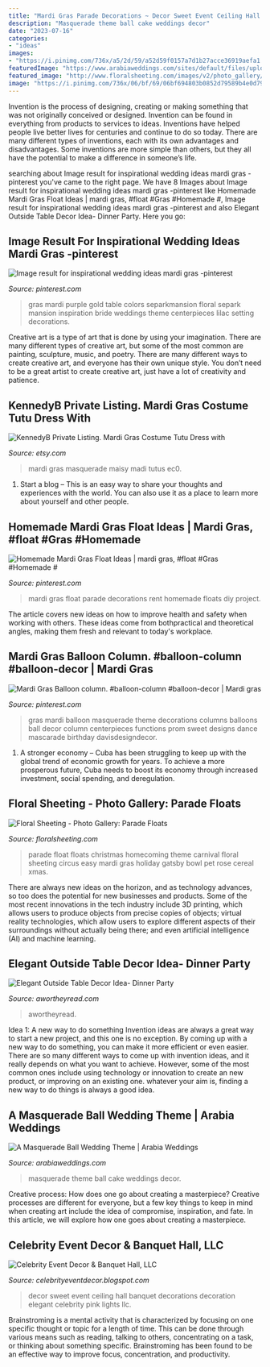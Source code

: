 ```yaml
---
title: "Mardi Gras Parade Decorations ~ Decor Sweet Event Ceiling Hall Banquet Decorations Decoration Elegant Celebrity Pink Lights Llc"
description: "Masquerade theme ball cake weddings decor"
date: "2023-07-16"
categories:
- "ideas"
images:
- "https://i.pinimg.com/736x/a5/2d/59/a52d59f0157a7d1b27acce36919aefa1.jpg"
featuredImage: "https://www.arabiaweddings.com/sites/default/files/uploads/2014/10/27/cake1.jpg"
featured_image: "http://www.floralsheeting.com/images/v2/photo_gallery/parade_floats/great_ideas/Circus_float.jpg"
image: "https://i.pinimg.com/736x/06/bf/69/06bf694803b0852d79589b4e0d79c685.jpg"
---
```



Invention is the process of designing, creating or making something that was not originally conceived or designed. Invention can be found in everything from products to services to ideas. Inventions have helped people live better lives for centuries and continue to do so today. There are many different types of inventions, each with its own advantages and disadvantages. Some inventions are more simple than others, but they all have the potential to make a difference in someone’s life.

	

		
searching about Image result for inspirational wedding ideas mardi gras -pinterest you've came to the right page. We have 8 Images about Image result for inspirational wedding ideas mardi gras -pinterest like Homemade Mardi Gras Float Ideas | mardi gras, #float #Gras #Homemade #, Image result for inspirational wedding ideas mardi gras -pinterest and also Elegant Outside Table Decor Idea- Dinner Party. Here you go:
		
    
## Image Result For Inspirational Wedding Ideas Mardi Gras -pinterest

<img loading=lazy src="https://i.pinimg.com/736x/06/bf/69/06bf694803b0852d79589b4e0d79c685.jpg" onerror="this.onerror=null;this.src='https://tse2.mm.bing.net/th?id=OIP.5V1aYJBVyK3G8t_jUP_8MQHaLH&amp;pid=15.1';" alt="Image result for inspirational wedding ideas mardi gras -pinterest">

_Source: pinterest.com_

>gras mardi purple gold table colors separkmansion floral separk mansion inspiration bride weddings theme centerpieces lilac setting decorations. 

	

Creative art is a type of art that is done by using your imagination. There are many different types of creative art, but some of the most common are painting, sculpture, music, and poetry. There are many different ways to create creative art, and everyone has their own unique style. You don’t need to be a great artist to create creative art, just have a lot of creativity and patience.

    
## KennedyB Private Listing. Mardi Gras Costume Tutu Dress With

<img loading=lazy src="https://img1.etsystatic.com/000/0/6329496/il_fullxfull.300487861.jpg" onerror="this.onerror=null;this.src='https://tse2.mm.bing.net/th?id=OIP.P_X98EAH0E5miz4PsqfL5gHaJ4&amp;pid=15.1';" alt="KennedyB Private Listing. Mardi Gras Costume Tutu Dress with">

_Source: etsy.com_

>mardi gras masquerade maisy madi tutus ec0. 

	

1. Start a blog – This is an easy way to share your thoughts and experiences with the world. You can also use it as a place to learn more about yourself and other people.

    
## Homemade Mardi Gras Float Ideas | Mardi Gras, #float #Gras #Homemade #

<img loading=lazy src="https://i.pinimg.com/736x/67/a2/6f/67a26fa13dcf2e04e785343ab2296e48.jpg" onerror="this.onerror=null;this.src='https://tse1.mm.bing.net/th?id=OIP.f1RGMFONdSpzZnPSqYciLgHaKb&amp;pid=15.1';" alt="Homemade Mardi Gras Float Ideas | mardi gras, #float #Gras #Homemade #">

_Source: pinterest.com_

>mardi gras float parade decorations rent homemade floats diy project. 

	

The article covers new ideas on how to improve health and safety when working with others. These ideas come from bothpractical and theoretical angles, making them fresh and relevant to today's workplace.

    
## Mardi Gras Balloon Column. #balloon-column #balloon-decor | Mardi Gras

<img loading=lazy src="https://i.pinimg.com/736x/a5/2d/59/a52d59f0157a7d1b27acce36919aefa1.jpg" onerror="this.onerror=null;this.src='https://tse1.mm.bing.net/th?id=OIP.Ma5ZCMCenQvAIHmYS6UyAgHaJz&amp;pid=15.1';" alt="Mardi Gras Balloon column. #balloon-column #balloon-decor | Mardi gras">

_Source: pinterest.com_

>gras mardi balloon masquerade theme decorations columns balloons ball decor column centerpieces functions prom sweet designs dance mascarade birthday davisdesigndecor. 

	

1. A stronger economy – Cuba has been struggling to keep up with the global trend of economic growth for years. To achieve a more prosperous future, Cuba needs to boost its economy through increased investment, social spending, and deregulation.

    
## Floral Sheeting - Photo Gallery: Parade Floats

<img loading=lazy src="http://www.floralsheeting.com/images/v2/photo_gallery/parade_floats/great_ideas/Circus_float.jpg" onerror="this.onerror=null;this.src='https://tse2.mm.bing.net/th?id=OIP.ChZWSsP9S1CIrTP6NB9-xQHaFj&amp;pid=15.1';" alt="Floral Sheeting - Photo Gallery: Parade Floats">

_Source: floralsheeting.com_

>parade float floats christmas homecoming theme carnival floral sheeting circus easy mardi gras holiday gatsby bowl pet rose cereal xmas. 

	

There are always new ideas on the horizon, and as technology advances, so too does the potential for new businesses and products. Some of the most recent innovations in the tech industry include 3D printing, which allows users to produce objects from precise copies of objects; virtual reality technologies, which allow users to explore different aspects of their surroundings without actually being there; and even artificial intelligence (AI) and machine learning.

    
## Elegant Outside Table Decor Idea- Dinner Party

<img loading=lazy src="https://i0.wp.com/www.awortheyread.com/wp-content/uploads/2014/05/Outdoor-Dinner-Party-Idea.jpg?ssl=1" onerror="this.onerror=null;this.src='https://tse1.mm.bing.net/th?id=OIP.UxVKDI1-ycpy_1zsGZV47gHaLB&amp;pid=15.1';" alt="Elegant Outside Table Decor Idea- Dinner Party">

_Source: awortheyread.com_

>awortheyread. 

	

Idea 1: A new way to do something
Invention ideas are always a great way to start a new project, and this one is no exception. By coming up with a new way to do something, you can make it more efficient or even easier. There are so many different ways to come up with invention ideas, and it really depends on what you want to achieve. However, some of the most common ones include using technology or innovation to create an new product, or improving on an existing one. whatever your aim is, finding a new way to do things is always a good idea.

    
## A Masquerade Ball Wedding Theme | Arabia Weddings

<img loading=lazy src="https://www.arabiaweddings.com/sites/default/files/uploads/2014/10/27/cake1.jpg" onerror="this.onerror=null;this.src='https://tse4.mm.bing.net/th?id=OIP.8g4GGRmE1CFVkMIRKxEHkQHaJ4&amp;pid=15.1';" alt="A Masquerade Ball Wedding Theme | Arabia Weddings">

_Source: arabiaweddings.com_

>masquerade theme ball cake weddings decor. 

	

Creative process: How does one go about creating a masterpiece?
Creative processes are different for everyone, but a few key things to keep in mind when creating art include the idea of compromise, inspiration, and fate. In this article, we will explore how one goes about creating a masterpiece.

    
## Celebrity Event Decor &amp; Banquet Hall, LLC

<img loading=lazy src="http://2.bp.blogspot.com/-rLvMtm0fZ44/UVOqHhc-NXI/AAAAAAAAAdc/rhyJjkRmGkY/s1600/sweet+16+decorations+12.jpg" onerror="this.onerror=null;this.src='https://tse4.mm.bing.net/th?id=OIP.tQKgEo_s_QV8UthnB6R1swHaJ6&amp;pid=15.1';" alt="Celebrity Event Decor &amp; Banquet Hall, LLC">

_Source: celebrityeventdecor.blogspot.com_

>decor sweet event ceiling hall banquet decorations decoration elegant celebrity pink lights llc. 

	

Brainstroming is a mental activity that is characterized by focusing on one specific thought or topic for a length of time. This can be done through various means such as reading, talking to others, concentrating on a task, or thinking about something specific. Brainstroming has been found to be an effective way to improve focus, concentration, and productivity.

